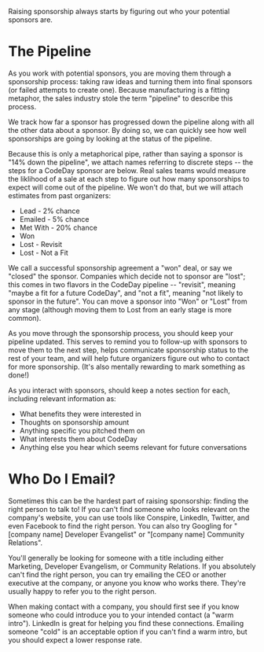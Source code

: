 Raising sponsorship always starts by figuring out who your potential sponsors are.

# The Pipeline

As you work with potential sponsors, you are moving them through a sponsorship process: taking raw ideas and turning them into final sponsors \(or failed attempts to create one\). Because manufacturing is a fitting metaphor, the sales industry stole the term "pipeline" to describe this process.

We track how far a sponsor has progressed down the pipeline along with all the other data about a sponsor. By doing so, we can quickly see how well sponsorships are going by looking at the status of the pipeline.

Because this is only a metaphorical pipe, rather than saying a sponsor is "14% down the pipeline", we attach names referring to discrete steps -- the steps for a CodeDay sponsor are below. Real sales teams would measure the liklihood of a sale at each step to figure out how many sponsorships to expect will come out of the pipeline. We won't do that, but we will attach estimates from past organizers:

* Lead - 2% chance
* Emailed - 5% chance
* Met With - 20% chance
* Won
* Lost - Revisit
* Lost - Not a Fit

We call a successful sponsorship agreement a "won" deal, or say we "closed" the sponsor. Companies which decide not to sponsor are "lost"; this comes in two flavors in the CodeDay pipeline -- "revisit", meaning "maybe a fit for a future CodeDay", and "not a fit", meaning "not likely to sponsor in the future". You can move a sponsor into "Won" or "Lost" from any stage \(although moving them to Lost from an early stage is more common\).

As you move through the sponsorship process, you should keep your pipeline updated. This serves to remind you to follow-up with sponsors to move them to the next step, helps communicate sponsorship status to the rest of your team, and will help future organizers figure out who to contact for more sponsorship. \(It's also mentally rewarding to mark something as done!\)

As you interact with sponsors, should keep a notes section for each, including relevant information as:

* What benefits they were interested in
* Thoughts on sponsorship amount
* Anything specific you pitched them on
* What interests them about CodeDay
* Anything else you hear which seems relevant for future conversations

# Who Do I Email?

Sometimes this can be the hardest part of raising sponsorship: finding the right person to talk to! If you can't find someone who looks relevant on the company's website, you can use tools like Conspire, LinkedIn, Twitter, and even Facebook to find the right person. You can also try Googling for "\[company name\] Developer Evangelist" or "\[company name\] Community Relations".

You'll generally be looking for someone with a title including either Marketing, Developer Evangelism, or Community Relations. If you absolutely can't find the right person, you can try emailing the CEO or another executive at the company, or anyone you know who works there. They're usually happy to refer you to the right person.

When making contact with a company, you should first see if you know someone who could introduce you to your intended contact \(a "warm intro"\). LinkedIn is great for helping you find these connections. Emailing someone "cold" is an acceptable option if you can't find a warm intro, but you should expect a lower response rate.

